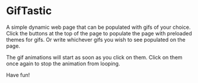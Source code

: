 # GifTastic

A simple dynamic web page that can be populated with gifs of your choice.  Click the buttons at the top of the page to populate the page with preloaded themes for gifs.  Or write whichever gifs you wish to see populated on the page.  

The gif animations will start as soon as you click on them.  Click on them once again to stop the animation from looping.

Have fun!